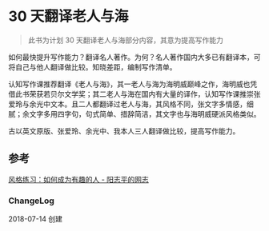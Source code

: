 # 30 天翻译老人与海


> 此书为计划 30 天翻译老人与海部分内容，其意为提高写作能力

如何最快提升写作能力？翻译名人著作。为何？名人著作国内大多已有翻译本，可将自己与他人翻译做比较。知晓差距，编制写作清单。

认知写作课推荐翻译《老人与海》，其一老人与海为海明威巅峰之作，海明威也凭借此书荣获若贝尔文学奖；其二老人与海在国内有大量的译作，认知写作课推崇张爱玲与余光中文本。且二人都翻译过老人与海，其风格不同，张文字多情感，细腻；余文字多用四字句，句式简单、措辞简洁，其文字也与海明威硬派风格类似。


古以英文原版、张爱玲、余光中、我本人三人翻译做比较，提高写作能力。

## 参考

[风格练习：如何成为有趣的人 - 阳志平的网志](https://www.yangzhiping.com/psy/cogwriter005.html)

### ChangeLog

2018-07-14 创建
